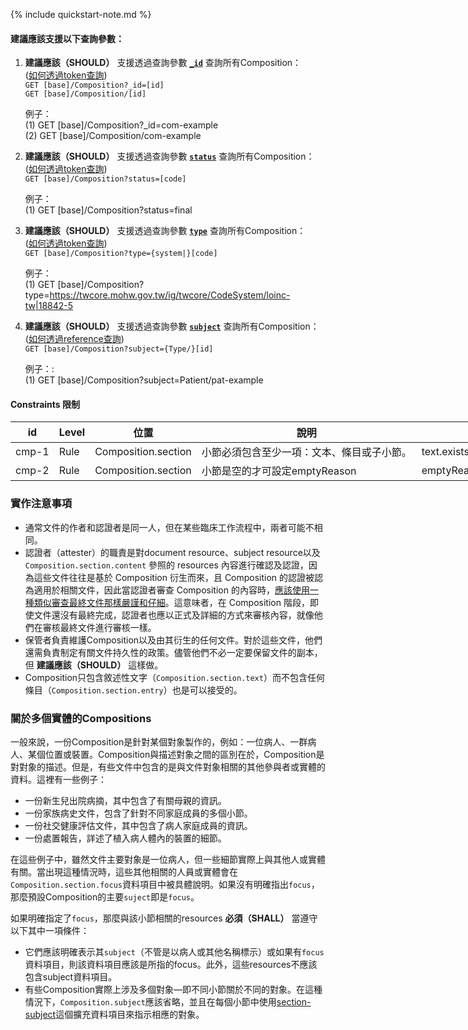 {% include quickstart-note.md %}

#### 建議應該支援以下查詢參數：

1. **建議應該（SHOULD）** 支援透過查詢參數 **[`_id`](SearchParameter-Composition-id.html)** 查詢所有Composition：                
    ([如何透過token查詢](http://hl7.org/fhir/R4/search.html#token))   
    `GET [base]/Composition?_id=[id]`  
    `GET [base]/Composition/[id]`

    例子：  
      (1) GET [base]/Composition?_id=com-example  
      (2) GET [base]/Composition/com-example

2. **建議應該（SHOULD）** 支援透過查詢參數 **[`status`](SearchParameter-Composition-status.html)** 查詢所有Composition：  
    ([如何透過token查詢](http://hl7.org/fhir/R4/search.html#token))  
    `GET [base]/Composition?status=[code]`

    例子：  
      (1) GET [base]/Composition?status=final

3. **建議應該（SHOULD）** 支援透過查詢參數 **[`type`](SearchParameter-Composition-type.html)** 查詢所有Composition：  
    ([如何透過token查詢](http://hl7.org/fhir/R4/search.html#token))  
    `GET [base]/Composition?type={system|}[code]`

    例子：  
      (1) GET [base]/Composition?type=https://twcore.mohw.gov.tw/ig/twcore/CodeSystem/loinc-tw|18842-5  

4. **建議應該（SHOULD）** 支援透過查詢參數 **[`subject`](SearchParameter-Composition-subject.html)** 查詢所有Composition：  
    ([如何透過reference查詢](http://hl7.org/fhir/R4/search.html#reference))  
    `GET [base]/Composition?subject={Type/}[id]`

    例子：:  
      (1) GET [base]/Composition?subject=Patient/pat-example

#### Constraints 限制 

<table class="grid rwd-table" style="width: 1280px;">
  <thead>
    <tr>
    <th>id</th>
    <th>Level</th>
    <th>位置</th>
    <th>說明</th>
    <th>運算式</th>
    </tr>
  </thead>
  <tbody>
    <tr>
    <td>cmp-1</td>
    <td>Rule</td>
    <td>Composition.section</td>
    <td>小節必須包含至少一項：文本、條目或子小節。</td>
    <td>text.exists() or entry.exists() or section.exists()</td>
    </tr>
    <tr>
    <td>cmp-2</td>
    <td>Rule</td>
    <td>Composition.section</td>
    <td>小節是空的才可設定emptyReason</td>
    <td>emptyReason.empty() or entry.empty()</td>
    </tr>
  </tbody>
</table>

### 實作注意事項

* 通常文件的作者和認證者是同一人，但在某些臨床工作流程中，兩者可能不相同。
* 認證者（attester）的職責是對document resource、subject resource以及 <code>Composition.section.content</code> 參照的 resources 內容進行確認及認證，因為這些文件往往是基於 Composition 衍生而來，且 Composition 的認證被認為適用於相關文件，因此當認證者審查 Composition 的內容時，[應該使用一種類似審查最終文件那樣嚴謹和仔細](https://hl7.org/fhir/R4/documents.html#presentation)。這意味者，在 Composition 階段，即使文件還沒有最終完成，認證者也應以正式及詳細的方式來審核內容，就像他們在審核最終文件進行審核一樣。
* 保管者負責維護Composition以及由其衍生的任何文件。對於這些文件，他們還需負責制定有關文件持久性的政策。儘管他們不必一定要保留文件的副本，但 **建議應該（SHOULD）** 這樣做。
* Composition只包含敘述性文字（<code>Composition.section.text</code>）而不包含任何條目（<code>Composition.section.entry</code>）也是可以接受的。 
 
### 關於多個實體的Compositions 

一般來說，一份Composition是針對某個對象製作的，例如：一位病人、一群病人、某個位置或裝置。Composition與描述對象之間的區別在於，Composition是對對象的描述。但是，有些文件中包含的是與文件對象相關的其他參與者或實體的資料。這裡有一些例子：

* 一份新生兒出院病摘，其中包含了有關母親的資訊。
* 一份家族病史文件，包含了針對不同家庭成員的多個小節。
* 一份社交健康評估文件，其中包含了病人家庭成員的資訊。
* 一份處置報告，詳述了植入病人體內的裝置的細節。

在這些例子中，雖然文件主要對象是一位病人，但一些細節實際上與其他人或實體有關。當出現這種情況時，這些其他相關的人員或實體會在 <code>Composition.section.focus</code>資料項目中被具體說明。如果沒有明確指出<code>focus</code>，那麼預設Composition的主要<code>suject</code>即是<code>focus</code>。

如果明確指定了<code>focus</code>，那麼與該小節相關的resources **必須（SHALL）** 當遵守以下其中一項條件：

* 它們應該明確表示其<code>subject</code>（不管是以病人或其他名稱標示）或如果有<code>focus</code>資料項目，則該資料項目應該是所指的focus。此外，這些resources不應該包含subject資料項目。
* 有些Composition實際上涉及多個對象—即不同小節關於不同的對象。在這種情況下，<code>Composition.subject</code>應該省略，並且在每個小節中使用[section-subject](https://hl7.org/fhir/R4/extension-composition-section-subject.html)這個擴充資料項目來指示相應的對象。



